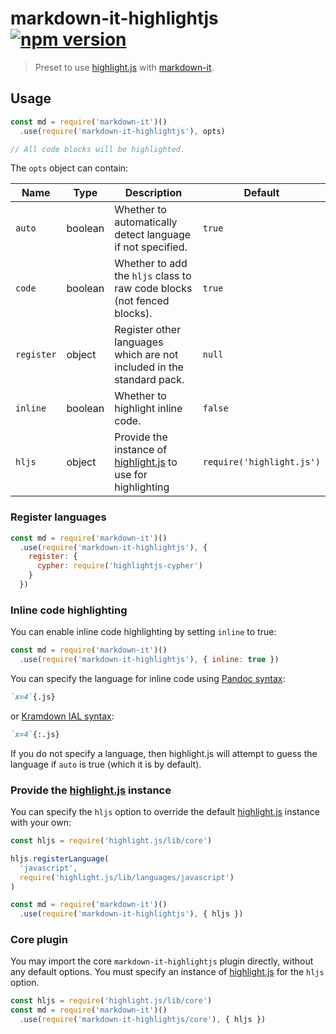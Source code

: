 # markdown-it-highlightjs [![npm version](https://img.shields.io/npm/v/markdown-it-highlightjs.svg?style=flat-square)](https://www.npmjs.org/package/markdown-it-highlightjs)

> Preset to use [highlight.js] with [markdown-it].

[highlight.js]: https://highlightjs.org/
[markdown-it]: https://github.com/markdown-it/markdown-it

Usage
-----

```js
const md = require('markdown-it')()
  .use(require('markdown-it-highlightjs'), opts)

// All code blocks will be highlighted.
```

The `opts` object can contain:

Name       | Type | Description                                                                | Default
-----------|------|----------------------------------------------------------------------------|--------
`auto`     | boolean | Whether to automatically detect language if not specified.              | `true`
`code`     | boolean | Whether to add the `hljs` class to raw code blocks (not fenced blocks). | `true`
`register` | object  | Register other languages which are not included in the standard pack.   | `null`
`inline`   | boolean | Whether to highlight inline code.                                       | `false`
`hljs`     | object  | Provide the instance of [highlight.js] to use for highlighting          | `require('highlight.js')`

### Register languages

```js
const md = require('markdown-it')()
  .use(require('markdown-it-highlightjs'), {
    register: {
      cypher: require('highlightjs-cypher')
    }
  })
```

### Inline code highlighting

You can enable inline code highlighting by setting `inline` to true:

```js
const md = require('markdown-it')()
  .use(require('markdown-it-highlightjs'), { inline: true })
```

You can specify the language for inline code using [Pandoc syntax](https://pandoc.org/MANUAL.html#extension-inline_code_attributes):

```markdown
`x=4`{.js}
```

or [Kramdown IAL syntax](https://kramdown.gettalong.org/syntax.html#inline-attribute-lists):

```markdown
`x=4`{:.js}
```

If you do not specify a language, then highlight.js will attempt to guess the language if `auto` is true (which it is by default).

### Provide the [highlight.js] instance

You can specify the `hljs` option to override the default [highlight.js] instance with your own:

```js
const hljs = require('highlight.js/lib/core')

hljs.registerLanguage(
  'javascript',
  require('highlight.js/lib/languages/javascript')
)

const md = require('markdown-it')()
  .use(require('markdown-it-highlightjs'), { hljs })
```

### Core plugin

You may import the core `markdown-it-highlightjs` plugin directly, without any default options. You must specify an instance of [highlight.js] for the `hljs` option.

```js
const hljs = require('highlight.js/lib/core')
const md = require('markdown-it')()
  .use(require('markdown-it-highlightjs/core'), { hljs })
```
